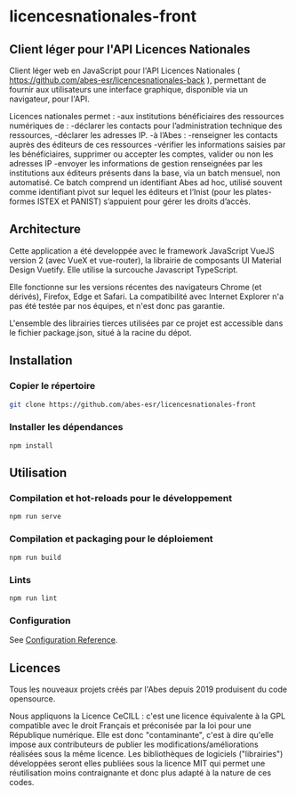 # licencesnationales-front
## Client léger pour l'API Licences Nationales

Client léger web en JavaScript pour l'API Licences Nationales ( https://github.com/abes-esr/licencesnationales-back ), permettant de fournir aux utilisateurs une interface graphique, disponible via un navigateur, pour l'API. 

Licences nationales permet :
-aux institutions bénéficiaires des ressources numériques de :
  -déclarer les contacts pour l’administration technique des ressources,
  -déclarer les adresses IP.
-à l’Abes :
  -renseigner les contacts auprès des éditeurs de ces ressources
  -vérifier les informations saisies par les bénéficiaires, supprimer ou accepter les comptes, valider ou non les adresses IP
  -envoyer les informations de gestion renseignées par les institutions aux éditeurs présents dans la base, via un batch mensuel, non automatisé. Ce batch comprend un identifiant Abes ad hoc, utilisé souvent comme identifiant pivot sur lequel les éditeurs et l’Inist (pour les plates-formes ISTEX et PANIST) s’appuient pour gérer les droits d’accès.


## Architecture

Cette application a été developpée avec le framework JavaScript VueJS version 2 (avec VueX et vue-router), la librairie de composants UI Material Design Vuetify. Elle utilise la surcouche Javascript TypeScript.

Elle fonctionne sur les versions récentes des navigateurs Chrome (et dérivés), Firefox, Edge et Safari. La compatibilité avec Internet Explorer n'a pas été testée par nos équipes, et n'est donc pas garantie.

L'ensemble des librairies tierces utilisées par ce projet est accessible dans le fichier package.json, situé à la racine du dépot.

## Installation

### Copier le répertoire
```sh
git clone https://github.com/abes-esr/licencesnationales-front
```

### Installer les dépendances

```
npm install
```


## Utilisation

### Compilation et hot-reloads pour le développement
```
npm run serve
```

### Compilation et packaging pour le déploiement
```
npm run build
```

### Lints
```
npm run lint
```

### Configuration
See [Configuration Reference](https://cli.vuejs.org/config/).

## Licences

Tous les nouveaux projets créés par l'Abes depuis 2019 produisent du code opensource.

Nous appliquons la Licence CeCILL : c'est une licence équivalente à la GPL compatible avec le droit Français et préconisée par la loi pour une République numérique. Elle est donc "contaminante", c'est à dire qu'elle impose aux contributeurs de publier les modifications/améliorations réalisées sous la même licence. Les bibliothèques de logiciels ("librairies") développées seront elles publiées sous la licence MIT qui permet une réutilisation moins contraignante et donc plus adapté à la nature de ces codes.
